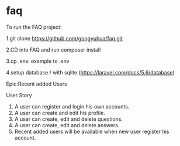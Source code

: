 # faq

To run the FAQ project:

1.git clone https://github.com/gongyuhua/faq.git

2.CD into FAQ and run composer install

3.cp .env. example to .env

4.setup database / with sqlite (https://laravel.com/docs/5.6/database)

Epic:Recent added Users

User Story

1. A user can register and login his own accounts.
2. A user can create and edit his profile.
3. A user can create, edit and delete questions.
4. A user can create, edit and delete answers.
5. Recent added users will be available when new user register his account.
